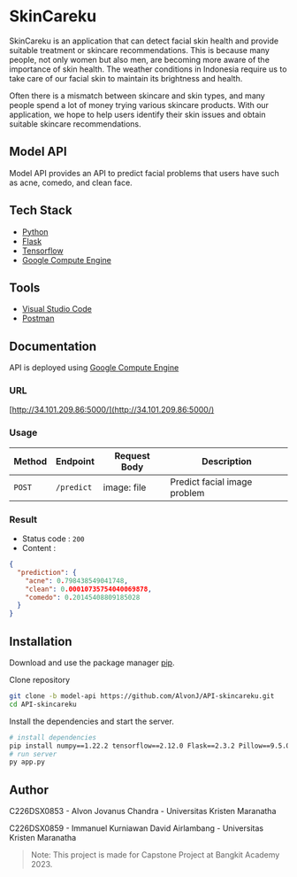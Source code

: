 # SkinCareku

SkinCareku is an application that can detect facial skin health and provide suitable
treatment or skincare recommendations. This is because many people, not only women but
also men, are becoming more aware of the importance of skin health. The weather
conditions in Indonesia require us to take care of our facial skin to maintain its brightness
and health.

Often there is a mismatch between skincare and skin types, and many people spend a lot
of money trying various skincare products. With our application, we hope to help users
identify their skin issues and obtain suitable skincare recommendations.

## Model API

Model API provides an API to predict facial problems that users have such as acne, comedo, and clean face.

## Tech Stack

- [Python](https://www.python.org/)
- [Flask](https://flask.palletsprojects.com/)
- [Tensorflow](https://www.tensorflow.org/)
- [Google Compute Engine](https://cloud.google.com/compute)

## Tools

- [Visual Studio Code](https://code.visualstudio.com/)
- [Postman](https://www.postman.com/)

## Documentation

API is deployed using [Google Compute Engine](https://cloud.google.com/compute)

### URL

[http://34.101.209.86:5000/](http://34.101.209.86:5000/)

### Usage

| Method | Endpoint   | Request Body | Description                  |
| ------ | ---------- | ------------ | ---------------------------- |
| `POST` | `/predict` | image: file  | Predict facial image problem |

### Result

- Status code : `200`
- Content :

```json
{
  "prediction": {
    "acne": 0.798438549041748,
    "clean": 0.00010735754040069878,
    "comedo": 0.20145408809185028
  }
}
```

## Installation

Download and use the package manager [pip](https://pypi.org/project/pip/).

Clone repository

```bash
git clone -b model-api https://github.com/AlvonJ/API-skincareku.git
cd API-skincareku
```

Install the dependencies and start the server.

```bash
# install dependencies
pip install numpy==1.22.2 tensorflow==2.12.0 Flask==2.3.2 Pillow==9.5.0
# run server
py app.py
```

## Author

C226DSX0853 - Alvon Jovanus Chandra - Universitas Kristen Maranatha

C226DSX0859 - Immanuel Kurniawan David Airlambang - Universitas Kristen Maranatha

> Note: This project is made for Capstone Project at Bangkit Academy 2023.
